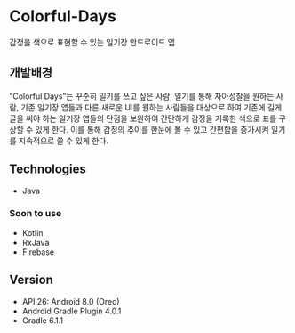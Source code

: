 # Colorful-Days
감정을 색으로 표현할 수 있는 일기장 안드로이드 앱

## 개발배경
“Colorful Days”는 꾸준히 일기를 쓰고 싶은 사람, 일기를 통해 자아성찰을 원하는 사람, 기존 일기장 앱들과 다른 새로운 UI를 원하는 사람들을 대상으로 하여 기존에 길게 글을 써야 하는 일기장 앱들의 단점을 보완하여 간단하게 감정을 기록한 색으로 표를 구상할 수 있게 한다. 이를 통해 감정의 추이를 한눈에 볼 수 있고 간편함을 증가시켜 일기를 지속적으로 쓸 수 있게 한다.

## Technologies
- Java

### Soon to use
- Kotlin
- RxJava
- Firebase

## Version
- API 26: Android 8.0 (Oreo)
- Android Gradle Plugin 4.0.1
- Gradle 6.1.1
